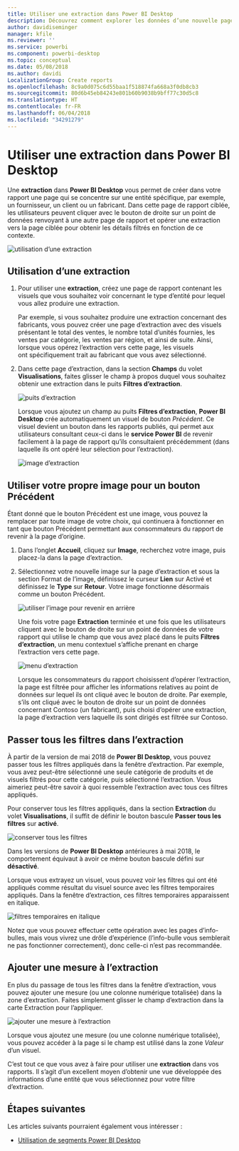 ```yaml
---
title: Utiliser une extraction dans Power BI Desktop
description: Découvrez comment explorer les données d’une nouvelle page de rapport dans Power BI Desktop
author: davidiseminger
manager: kfile
ms.reviewer: ''
ms.service: powerbi
ms.component: powerbi-desktop
ms.topic: conceptual
ms.date: 05/08/2018
ms.author: davidi
LocalizationGroup: Create reports
ms.openlocfilehash: 8c9a0d075c6d55baa1f518874fa668a3f0db8cb3
ms.sourcegitcommit: 80d6b45eb84243e801b60b9038b9bff77c30d5c8
ms.translationtype: HT
ms.contentlocale: fr-FR
ms.lasthandoff: 06/04/2018
ms.locfileid: "34291279"
---
```

# <a name="use-drillthrough-in-power-bi-desktop"></a>Utiliser une extraction dans Power BI Desktop
Une **extraction** dans **Power BI Desktop** vous permet de créer dans votre rapport une page qui se concentre sur une entité spécifique, par exemple, un fournisseur, un client ou un fabricant. Dans cette page de rapport ciblée, les utilisateurs peuvent cliquer avec le bouton de droite sur un point de données renvoyant à une autre page de rapport et opérer une extraction vers la page ciblée pour obtenir les détails filtrés en fonction de ce contexte.

![utilisation d’une extraction](media/desktop-drillthrough/drillthrough_01.png)

## <a name="using-drillthrough"></a>Utilisation d’une extraction
1. Pour utiliser une **extraction**, créez une page de rapport contenant les visuels que vous souhaitez voir concernant le type d’entité pour lequel vous allez produire une extraction. 

    Par exemple, si vous souhaitez produire une extraction concernant des fabricants, vous pouvez créer une page d’extraction avec des visuels présentant le total des ventes, le nombre total d’unités fournies, les ventes par catégorie, les ventes par région, et ainsi de suite. Ainsi, lorsque vous opérez l’extraction vers cette page, les visuels ont spécifiquement trait au fabricant que vous avez sélectionné.

2. Dans cette page d’extraction, dans la section **Champs** du volet **Visualisations**, faites glisser le champ à propos duquel vous souhaitez obtenir une extraction dans le puits **Filtres d’extraction**.

    ![puits d’extraction](media/desktop-drillthrough/drillthrough_02.png)

    Lorsque vous ajoutez un champ au puits **Filtres d’extraction**, **Power BI Desktop** crée automatiquement un visuel de bouton *Précédent*. Ce visuel devient un bouton dans les rapports publiés, qui permet aux utilisateurs consultant ceux-ci dans le **service Power BI** de revenir facilement à la page de rapport qu’ils consultaient précédemment (dans laquelle ils ont opéré leur sélection pour l’extraction).

    ![image d’extraction](media/desktop-drillthrough/drillthrough_03.png)

## <a name="use-your-own-image-for-a-back-button"></a>Utiliser votre propre image pour un bouton Précédent    
 Étant donné que le bouton Précédent est une image, vous pouvez la remplacer par toute image de votre choix, qui continuera à fonctionner en tant que bouton Précédent permettant aux consommateurs du rapport de revenir à la page d’origine.

1. Dans l’onglet **Accueil**, cliquez sur **Image**, recherchez votre image, puis placez-la dans la page d’extraction.
2. Sélectionnez votre nouvelle image sur la page d’extraction et sous la section Format de l’image, définissez le curseur **Lien** sur Activé et définissez le **Type** sur **Retour**. Votre image fonctionne désormais comme un bouton Précédent.

    ![utiliser l’image pour revenir en arrière](media/desktop-drillthrough/drillthrough_05.png)

    Une fois votre page **Extraction** terminée et une fois que les utilisateurs cliquent avec le bouton de droite sur un point de données de votre rapport qui utilise le champ que vous avez placé dans le puits **Filtres d’extraction**, un menu contextuel s’affiche prenant en charge l’extraction vers cette page.

    ![menu d’extraction](media/desktop-drillthrough/drillthrough_04.png)

    Lorsque les consommateurs du rapport choisissent d’opérer l’extraction, la page est filtrée pour afficher les informations relatives au point de données sur lequel ils ont cliqué avec le bouton de droite. Par exemple, s’ils ont cliqué avec le bouton de droite sur un point de données concernant Contoso (un fabricant), puis choisi d’opérer une extraction, la page d’extraction vers laquelle ils sont dirigés est filtrée sur Contoso.

## <a name="pass-all-filters-in-drillthrough"></a>Passer tous les filtres dans l’extraction

À partir de la version de mai 2018 de **Power BI Desktop**, vous pouvez passer tous les filtres appliqués dans la fenêtre d’extraction. Par exemple, vous avez peut-être sélectionné une seule catégorie de produits et de visuels filtrés pour cette catégorie, puis sélectionné l’extraction. Vous aimeriez peut-être savoir à quoi ressemble l’extraction avec tous ces filtres appliqués.

Pour conserver tous les filtres appliqués, dans la section **Extraction** du volet **Visualisations**, il suffit de définir le bouton bascule **Passer tous les filtres** sur **activé**. 

![conserver tous les filtres](media/desktop-drillthrough/drillthrough_06.png)

Dans les versions de **Power BI Desktop** antérieures à mai 2018, le comportement équivaut à avoir ce même bouton bascule défini sur **désactivé**.

Lorsque vous extrayez un visuel, vous pouvez voir les filtres qui ont été appliqués comme résultat du visuel source avec les filtres temporaires appliqués. Dans la fenêtre d’extraction, ces filtres temporaires apparaissent en italique. 

![filtres temporaires en italique](media/desktop-drillthrough/drillthrough_07.png)

Notez que vous pouvez effectuer cette opération avec les pages d’info-bulles, mais vous vivrez une drôle d’expérience (l’info-bulle vous semblerait ne pas fonctionner correctement), donc celle-ci n’est pas recommandée.

## <a name="add-a-measure-to-drillthrough"></a>Ajouter une mesure à l’extraction

En plus du passage de tous les filtres dans la fenêtre d’extraction, vous pouvez ajouter une mesure (ou une colonne numérique totalisée) dans la zone d’extraction. Faites simplement glisser le champ d’extraction dans la carte Extraction pour l’appliquer. 

![ajouter une mesure à l’extraction](media/desktop-drillthrough/drillthrough_08.png)

Lorsque vous ajoutez une mesure (ou une colonne numérique totalisée), vous pouvez accéder à la page si le champ est utilisé dans la zone *Valeur* d’un visuel.

C’est tout ce que vous avez à faire pour utiliser une **extraction** dans vos rapports. Il s’agit d’un excellent moyen d’obtenir une vue développée des informations d’une entité que vous sélectionnez pour votre filtre d’extraction.

## <a name="next-steps"></a>Étapes suivantes

Les articles suivants pourraient également vous intéresser :

* [Utilisation de segments Power BI Desktop](desktop-slicers.md)

